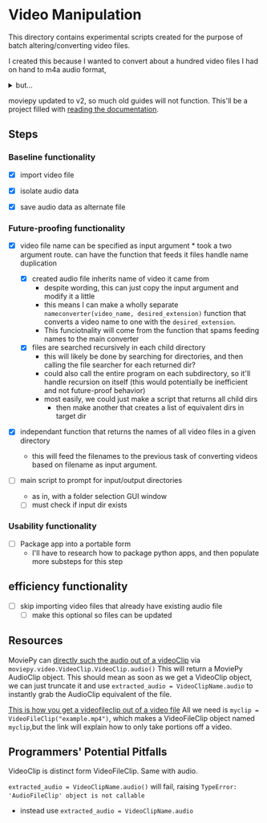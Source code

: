 # Video Manipulation

This directory contains experimental scripts created for the purpose of batch altering/converting video files.

I created this because I wanted to convert about a hundred video files I had on hand to m4a audio format, <details>
<summary>but...</summary>


![why1a](../../img/vid_manip/monthly%20sub.PNG)

![why1b](../../img/vid_manip/one%20day%20trial.PNG)

![Fine, I'll do it myself](../../img/thanos_fine_ill_do_it_myself.png)
</details>

moviepy updated to v2, so much old guides will not function. This'll be a project filled with [reading the documentation](https://zulko.github.io/moviepy/reference/reference/moviepy.audio.AudioClip.AudioClip.html#moviepy.audio.AudioClip.AudioClip.write_audiofile).

## Steps

### Baseline functionality

 - [x] import video file

 - [x] isolate audio data

 - [x] save audio data as alternate file

### Future-proofing functionality

 - [x] video file name can be specified as input argument
        * took a two argument route. can have the function that feeds it files handle name duplication
   - [x] created audio file inherits name of video it came from
        * despite wording, this can just copy the input argument and modify it a little
        * this means I can make a wholly separate `nameconverter(video_name, desired_extension)` function that converts a video name to one with the `desired_extension`.
        * This funciotnality will come from the function that spams feeding names to the main converter
    - [x] files are searched recursively in each child directory
        * this will likely be done by searching for directories, and then calling the file searcher for each returned dir?
        * could also call the entire program on each subdirectory, so it'll handle recursion on itself (this would potentially be inefficient and not future-proof behavior)
        * most easily, we could just make a script that returns all child dirs
          * then make another that creates a list of equivalent dirs in target dir

 - [x] independant function that returns the names of all video files in a given directory
    * this will feed the filenames to the previous task of converting videos based on filename as input argument.

 - [ ] main script to prompt for input/output directories
    - as in, with a folder selection GUI window
   - [ ] must check if input dir exists

### Usability functionality

 - [ ] Package app into a portable form
   - I'll have to research how to package python apps, and then populate more substeps for this step

## efficiency functionality

 - [ ] skip importing video files that already have existing audio file
   - [ ] make this optional so files can be updated

## Resources

MoviePy can [directly such the audio out of a videoClip](https://zulko.github.io/moviepy/reference/reference/moviepy.video.VideoClip.VideoClip.html#moviepy.video.VideoClip.VideoClip.audio) via `moviepy.video.VideoClip.VideoClip.audio()` This will return a MoviePy AudioClip object. This should mean as soon as we get a VideoClip object, we can just truncate it and use `extracted_audio = VideoClipName.audio` to instantly grab the AudioClip equivalent of the file.

[This is how you get a videofileclip out of a video file](https://zulko.github.io/moviepy/user_guide/loading.html#videofileclip) All we need is `myclip = VideoFileClip("example.mp4")`, which makes a VideoFileClip object named `myclip`,but the link will explain how to only take portions off a video.

## Programmers' Potential Pitfalls

VideoClip is distinct form VideoFileClip. Same with audio.

`extracted_audio = VideoClipName.audio()` will fail, raising `TypeError: 'AudioFileClip' object is not callable`

* instead use `extracted_audio = VideoClipName.audio`
